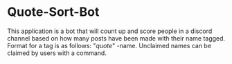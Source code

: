 # Quote-Sort-Bot
This application is a bot that will count up and score people in a discord channel based on how many posts have been made with their name tagged. Format for a tag is as follows: "*quote*" -name. Unclaimed names can be claimed by users with a command.
